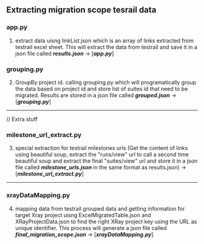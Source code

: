 ## Extracting migration scope tesrail data
### app.py
1. extract data uisng linkList.json which is an array of links extracted from testrail excel sheet. This will extract the data from testrail and save it in a json file called ***results.json*** -> [***app.py***]

### grouping.py
2. GroupBy project id. calling grouping.py which will programatically group the data based on project id and store list of suites id that need to be migrated. Results are stored in a json file called ***grouped.json*** -> [***grouping.py***]

---
// Extra stuff
### milestone_url_extract.py
3. special extraction for testrail milestones urls (Get the content of links using beautiful soup, extract the "runs/view" url to call a second time beautiful soup and extract the final "suites/view" url and store it in a json file called ***milestone_urls.json*** in the same format as results.json) -> [***milestone_url_extract.py***]
---

### xrayDataMapping.py
4. mapping data from testrail grouped data and getting information for target Xray project uisng ExcelMigratedTable.json and XRayProjectData.json to find the right XRay project key using the URL as unique identifier. This process will generate a json file called ***final_migration_scope.json*** -> [***xrayDataMapping.py***]

